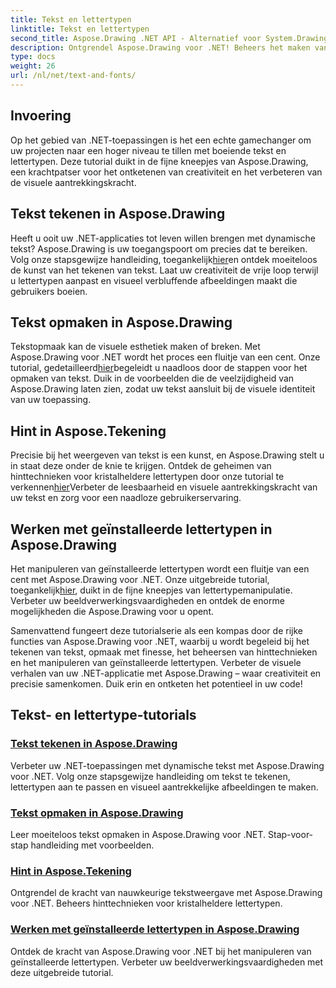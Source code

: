 ```yaml
---
title: Tekst en lettertypen
linktitle: Tekst en lettertypen
second_title: Aspose.Drawing .NET API - Alternatief voor System.Drawing.Common
description: Ontgrendel Aspose.Drawing voor .NET! Beheers het maken van dynamische tekst, lettertypen en afbeeldingen. Perfecte tekstopmaak, hints en lettertypemanipulatie voor kristalheldere beelden.
type: docs
weight: 26
url: /nl/net/text-and-fonts/
---
```


## Invoering
Op het gebied van .NET-toepassingen is het een echte gamechanger om uw projecten naar een hoger niveau te tillen met boeiende tekst en lettertypen. Deze tutorial duikt in de fijne kneepjes van Aspose.Drawing, een krachtpatser voor het ontketenen van creativiteit en het verbeteren van de visuele aantrekkingskracht.

## Tekst tekenen in Aspose.Drawing
Heeft u ooit uw .NET-applicaties tot leven willen brengen met dynamische tekst? Aspose.Drawing is uw toegangspoort om precies dat te bereiken. Volg onze stapsgewijze handleiding, toegankelijk[hier](./draw-text/)en ontdek moeiteloos de kunst van het tekenen van tekst. Laat uw creativiteit de vrije loop terwijl u lettertypen aanpast en visueel verbluffende afbeeldingen maakt die gebruikers boeien.

## Tekst opmaken in Aspose.Drawing
 Tekstopmaak kan de visuele esthetiek maken of breken. Met Aspose.Drawing voor .NET wordt het proces een fluitje van een cent. Onze tutorial, gedetailleerd[hier](./format-text/)begeleidt u naadloos door de stappen voor het opmaken van tekst. Duik in de voorbeelden die de veelzijdigheid van Aspose.Drawing laten zien, zodat uw tekst aansluit bij de visuele identiteit van uw toepassing.

## Hint in Aspose.Tekening
 Precisie bij het weergeven van tekst is een kunst, en Aspose.Drawing stelt u in staat deze onder de knie te krijgen. Ontdek de geheimen van hinttechnieken voor kristalheldere lettertypen door onze tutorial te verkennen[hier](./hinting/)Verbeter de leesbaarheid en visuele aantrekkingskracht van uw tekst en zorg voor een naadloze gebruikerservaring.

## Werken met geïnstalleerde lettertypen in Aspose.Drawing
 Het manipuleren van geïnstalleerde lettertypen wordt een fluitje van een cent met Aspose.Drawing voor .NET. Onze uitgebreide tutorial, toegankelijk[hier](./installed-fonts/), duikt in de fijne kneepjes van lettertypemanipulatie. Verbeter uw beeldverwerkingsvaardigheden en ontdek de enorme mogelijkheden die Aspose.Drawing voor u opent.

Samenvattend fungeert deze tutorialserie als een kompas door de rijke functies van Aspose.Drawing voor .NET, waarbij u wordt begeleid bij het tekenen van tekst, opmaak met finesse, het beheersen van hinttechnieken en het manipuleren van geïnstalleerde lettertypen. Verbeter de visuele verhalen van uw .NET-applicatie met Aspose.Drawing – waar creativiteit en precisie samenkomen. Duik erin en ontketen het potentieel in uw code!
## Tekst- en lettertype-tutorials
### [Tekst tekenen in Aspose.Drawing](./draw-text/)
Verbeter uw .NET-toepassingen met dynamische tekst met Aspose.Drawing voor .NET. Volg onze stapsgewijze handleiding om tekst te tekenen, lettertypen aan te passen en visueel aantrekkelijke afbeeldingen te maken.
### [Tekst opmaken in Aspose.Drawing](./format-text/)
Leer moeiteloos tekst opmaken in Aspose.Drawing voor .NET. Stap-voor-stap handleiding met voorbeelden.
### [Hint in Aspose.Tekening](./hinting/)
Ontgrendel de kracht van nauwkeurige tekstweergave met Aspose.Drawing voor .NET. Beheers hinttechnieken voor kristalheldere lettertypen.
### [Werken met geïnstalleerde lettertypen in Aspose.Drawing](./installed-fonts/)
Ontdek de kracht van Aspose.Drawing voor .NET bij het manipuleren van geïnstalleerde lettertypen. Verbeter uw beeldverwerkingsvaardigheden met deze uitgebreide tutorial.